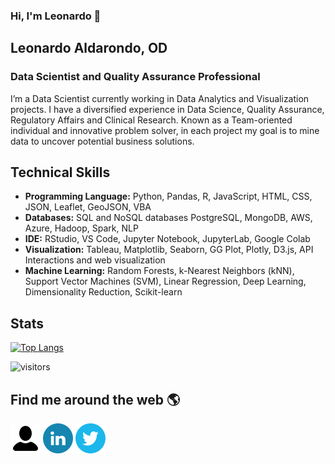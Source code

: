### Hi, I'm Leonardo 👋

## Leonardo Aldarondo, OD
### Data Scientist and Quality Assurance Professional

I’m a Data Scientist currently working  in Data Analytics and Visualization projects. I have a diversified experience in Data Science, Quality Assurance, Regulatory Affairs and Clinical Research. Known as a Team-oriented individual and innovative problem solver, in each project my goal is to mine data to uncover potential business solutions.

## Technical Skills
* **Programming Language:** Python, Pandas, R, JavaScript, HTML, CSS, JSON, Leaflet, GeoJSON, VBA
* **Databases:** SQL and NoSQL databases PostgreSQL, MongoDB, AWS, Azure, Hadoop, Spark, NLP
* **IDE:** RStudio, VS Code, Jupyter Notebook, JupyterLab, Google Colab
* **Visualization:** Tableau, Matplotlib, Seaborn, GG Plot, Plotly, D3.js, API Interactions and web visualization
* **Machine Learning:** Random Forests, k-Nearest Neighbors (kNN), Support Vector Machines (SVM), Linear Regression, Deep Learning, Dimensionality Reduction, Scikit-learn

## Stats

[![Top Langs](https://github-readme-stats.vercel.app/api/top-langs/?username=l-aldarondo&layout=compact)](https://github.com/anuraghazra/github-readme-stats)
 

![visitors](https://visitor-badge.glitch.me/badge?page_id=l-aldarondo.id&left_color=green&right_color=red)

## Find me around the web :earth_americas:

[![Portfolio](./Logos%20and%20Icons/Other%20Logos/1564534_customer_man_user_account_profile_icon.png)](https://aldarondo.pages.dev/ "Portfolio")
[![LinkedIn](./Logos%20and%20Icons/Other%20Logos/294706_circle_linkedin_icon.png)](https://www.linkedin.com/in/l-aldarondo/ "LinkedIn")
[![Twitter](./Logos%20and%20Icons/Other%20Logos/294709_circle_twitter_icon.png)](https://twitter.com/l_aldarondo "Twiter")


<!-- <p>
  <a href="https://leonardo-aldarondo.pages.dev/" title="Portfolio">
    <img src="https://www.clipartmax.com/png/small/36-368214_social-network-logo-collection-social-media-icons-blue.png" alt="Portfolio" />
  </a>
</p> -->

<!--
**l-aldarondo/l-aldarondo** is a ✨ _special_ ✨ repository because its `README.md` (this file) appears on your GitHub profile.

Here are some ideas to get you started:

- 🔭 I’m currently working on ...
- 🌱 I’m currently learning ...
- 👯 I’m looking to collaborate on ...
- 🤔 I’m looking for help with ...
- 💬 Ask me about ...
- 📫 How to reach me: ...
- 😄 Pronouns: ...
- ⚡ Fun fact: ...
-->
